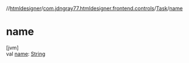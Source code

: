 //[htmldesigner](../../../index.md)/[com.jdngray77.htmldesigner.frontend.controls](../index.md)/[Task](index.md)/[name](name.md)

# name

[jvm]\
val [name](name.md): [String](https://kotlinlang.org/api/latest/jvm/stdlib/kotlin/-string/index.html)
